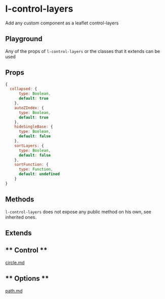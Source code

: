 # l-control-layers

Add any custom component as a leaflet control-layers

## Playground
Any of the props of `l-control-layers` or the classes that it extends can be used

<vuep template="#control-layers-example"></vuep>


<script v-pre type="text/x-template" id="control-layers-example">

<template>
  <l-map style="height: 100%; width: 100%" :zoom="zoom" :center="center">
    <l-control-layers position="topright"  ></l-control-layers>
    <l-tile-layer
      v-for="tileProvider in tileProviders"
      :key="tileProvider.name"
      :name="tileProvider.name"
      :visible="tileProvider.visible"
      :url="tileProvider.url"
      :attribution="tileProvider.attribution"
      :token="token"
      layer-type="base"/>
  </l-map>
</template>

<script>

Vue.component('l-map', Vue2Leaflet.LMap)
Vue.component('l-tile-layer', Vue2Leaflet.LTileLayer)
Vue.component('l-control-layers', Vue2Leaflet.LControlLayers)

export default {
  data () {
    return {
      zoom: 8,
      center: [47.313220, -1.319482],
      tileProviders: [
        {
          name: 'OpenStreetMap',
          visible: true,
          attribution: '&copy; <a target="_blank" href="http://osm.org/copyright">OpenStreetMap</a> contributors',
          url: 'https://{s}.tile.openstreetmap.org/{z}/{x}/{y}.png'
        },
        {
          name: 'OpenTopoMap',
          visible: false,
          url: 'https://{s}.tile.opentopomap.org/{z}/{x}/{y}.png',
          attribution: 'Map data: &copy; <a href="http://www.openstreetmap.org/copyright">OpenStreetMap</a>, <a href="http://viewfinderpanoramas.org">SRTM</a> | Map style: &copy; <a href="https://opentopomap.org">OpenTopoMap</a> (<a href="https://creativecommons.org/licenses/by-sa/3.0/">CC-BY-SA</a>)'
        }
      ]
    };
  }
}
</script>
</script>

## Props

```js
{
  collapsed: {
      type: Boolean,
      default: true
    },
    autoZIndex: {
      type: Boolean,
      default: true
    },
    hideSingleBase: {
      type: Boolean,
      default: false
    },
    sortLayers: {
      type: Boolean,
      default: false
    },
    sortFunction: {
      type: Function,
      default: undefined
    }
}
```

## Methods

`l-control-layers` does not expose any public method on his own, see inherited ones.

## Extends

<!-- tabs:start -->

## ** Control **

[circle.md](../../mixins/control.md ':include')

## ** Options **

[path.md](../../mixins/options.md ':include')

<!-- tabs:end -->